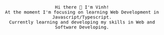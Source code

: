 <p align="center">
  <br><br>
  <samp>  
    <br>Hi there 👋 I'm Vinh!
    <br>At the moment I'm focusing on learning Web Development in Javascript/Typescript.
    <br>Currently learning and developing my skills in Web and Software Developing.
</samp>
 <br><br><br>
</p>
